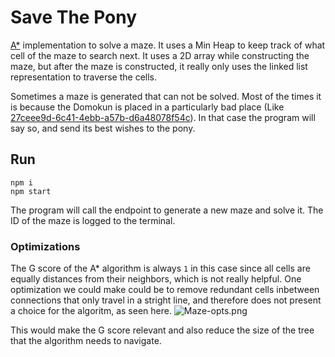 # Save The Pony

[A*](https://en.wikipedia.org/wiki/A*_search_algorithm) implementation to solve a maze.
It uses a Min Heap to keep track of what cell of the maze to search next.
It uses a 2D array while constructing the maze, but after the maze is constructed, it really only uses the linked list representation to traverse the cells.

Sometimes a maze is generated that can not be solved. Most of the times it is because the Domokun is placed in a particularly bad place (Like [27ceee9d-6c41-4ebb-a57b-d6a48078f54c](http://enslev.dk/bad-maze.png)).
In that case the program will say so, and send its best wishes to the pony.

## Run
```
npm i
npm start
```

The program will call the endpoint to generate a new maze and solve it.
The ID of the maze is logged to the terminal.

### Optimizations
The G score of the A* algorithm is always `1` in this case since all cells are equally distances from their neighbors, which is not really helpful.
One optimization we could make could be to remove redundant cells inbetween connections that only travel in a stright line, and therefore does not present a choice for the algoritm, as seen here.
![Maze-opts.png](http://enslev.dk/maze-opts.png)

This would make the G score relevant and also reduce the size of the tree that the algorithm needs to navigate.